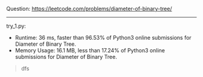 Question: https://leetcode.com/problems/diameter-of-binary-tree/

---

try_1.py:
* Runtime: 36 ms, faster than 96.53% of Python3 online submissions for Diameter of Binary Tree.
* Memory Usage: 16.1 MB, less than 17.24% of Python3 online submissions for Diameter of Binary Tree.

> dfs
